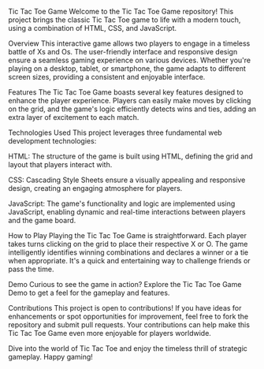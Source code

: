 Tic Tac Toe Game
Welcome to the Tic Tac Toe Game repository! This project brings the classic Tic Tac Toe game to life with a modern touch, using a combination of HTML, CSS, and JavaScript.

Overview
This interactive game allows two players to engage in a timeless battle of Xs and Os. The user-friendly interface and responsive design ensure a seamless gaming experience on various devices. Whether you're playing on a desktop, tablet, or smartphone, the game adapts to different screen sizes, providing a consistent and enjoyable interface.

Features
The Tic Tac Toe Game boasts several key features designed to enhance the player experience. Players can easily make moves by clicking on the grid, and the game's logic efficiently detects wins and ties, adding an extra layer of excitement to each match.

Technologies Used
This project leverages three fundamental web development technologies:

HTML: The structure of the game is built using HTML, defining the grid and layout that players interact with.

CSS: Cascading Style Sheets ensure a visually appealing and responsive design, creating an engaging atmosphere for players.

JavaScript: The game's functionality and logic are implemented using JavaScript, enabling dynamic and real-time interactions between players and the game board.

How to Play
Playing the Tic Tac Toe Game is straightforward. Each player takes turns clicking on the grid to place their respective X or O. The game intelligently identifies winning combinations and declares a winner or a tie when appropriate. It's a quick and entertaining way to challenge friends or pass the time.

Demo
Curious to see the game in action? Explore the Tic Tac Toe Game Demo to get a feel for the gameplay and features.

Contributions
This project is open to contributions! If you have ideas for enhancements or spot opportunities for improvement, feel free to fork the repository and submit pull requests. Your contributions can help make this Tic Tac Toe Game even more enjoyable for players worldwide.

Dive into the world of Tic Tac Toe and enjoy the timeless thrill of strategic gameplay. Happy gaming!

